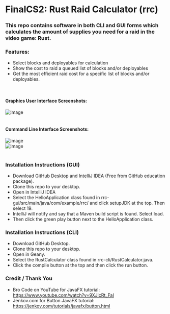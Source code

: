 # FinalCS2: Rust Raid Calculator (rrc)

### This repo contains software in both CLI and GUI forms which calculates the amount of supplies you need for a raid in the video game: Rust.

### Features:
- Select blocks and deployables for calculation
- Show the cost to raid a queued list of blocks and/or deployables
- Get the most efficient raid cost for a specific list of blocks and/or deployables.
</br>

#### Graphics User Interface Screenshots:
![image](https://github.com/cs-olympic/finalcs2-RileyW05/blob/main/GUI.PNG?raw=true) </br>
</br>
#### Command Line Interface Screenshots:
![image](https://github.com/cs-olympic/finalcs2-RileyW05/blob/main/CLI1.PNG?raw=true) </br>
![image](https://github.com/cs-olympic/finalcs2-RileyW05/blob/main/CLI2.PNG?raw=true) </br>
</br>

### Installation Instructions (GUI)
  - Download GitHub Desktop and IntelliJ IDEA (Free from GitHub education package).
  - Clone this repo to your desktop.
  - Open in IntelliJ IDEA
  - Select the HelloApplication class found in rrc-gui/src/main/java/com/example/rrc/ and click setupJDK at the top. Then select 19.
  - IntelliJ will notify and say that a Maven build script is found. Select load.
  - Then click the green play button next to the HelloApplication class.
  
  ### Installation Instructions (CLI)
  - Download GitHub Desktop.
  - Clone this repo to your desktop.
  - Open in Geany.
  - Select the RustCalculator class found in rrc-cli/RustCalculator.java.
  - Click the compile button at the top and then click the run button.
  
### Credit / Thank You
  - Bro Code on YouTube for JavaFX tutorial: https://www.youtube.com/watch?v=9XJicRt_FaI
  - Jenkov.com for Button JavaFX tutorial: https://jenkov.com/tutorials/javafx/button.html

